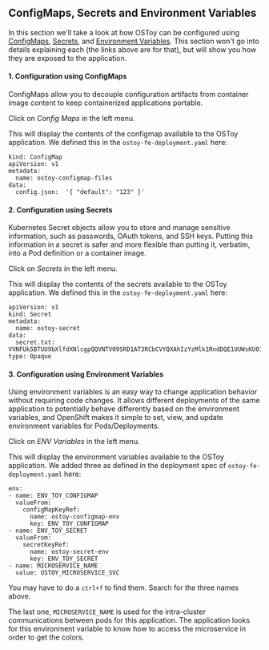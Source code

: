 ## ConfigMaps, Secrets and Environment Variables
In this section we'll take a look at how OSToy can be configured using [ConfigMaps](https://docs.openshift.com/container-platform/4.10/nodes/pods/nodes-pods-configmaps.html), [Secrets](https://docs.openshift.com/container-platform/4.10/cicd/builds/creating-build-inputs.html#builds-input-secrets-configmaps_creating-build-inputs), and [Environment Variables](https://docs.openshift.com/container-platform/3.11/dev_guide/environment_variables.html).  This section won't go into details explaining each (the links above are for that), but will show you how they are exposed to the application.  

#### 1. Configuration using ConfigMaps
ConfigMaps allow you to decouple configuration artifacts from container image content to keep containerized applications portable.

Click on *Config Maps* in the left menu.

This will display the contents of the configmap available to the OSToy application.  We defined this in the `ostoy-fe-deployment.yaml` here:

    kind: ConfigMap
    apiVersion: v1
    metadata:
      name: ostoy-configmap-files
    data:
      config.json:  '{ "default": "123" }'


#### 2. Configuration using Secrets
Kubernetes Secret objects allow you to store and manage sensitive information, such as passwords, OAuth tokens, and SSH keys. Putting this information in a secret is safer and more flexible than putting it, verbatim, into a Pod definition or a container image.

Click on *Secrets* in the left menu.

This will display the contents of the secrets available to the OSToy application.  We defined this in the `ostoy-fe-deployment.yaml` here:


    apiVersion: v1
    kind: Secret
    metadata:
      name: ostoy-secret
    data:
      secret.txt: VVNFUk5BTUU9bXlfdXNlcgpQQVNTV09SRD1AT3RCbCVYQXAhIzYzMlk1RndDQE1UUWsKU01UUD1sb2NhbGhvc3QKU01UUF9QT1JUPTI1
    type: Opaque


#### 3. Configuration using Environment Variables
Using environment variables is an easy way to change application behavior without requiring code changes. It allows different deployments of the same application to potentially behave differently based on the environment variables, and OpenShift makes it simple to set, view, and update environment variables for Pods/Deployments.

Click on *ENV Variables* in the left menu.

This will display the environment variables available to the OSToy application.  We added three as defined in the deployment spec of `ostoy-fe-deployment.yaml` here:


    env:
    - name: ENV_TOY_CONFIGMAP
      valueFrom:
        configMapKeyRef:
          name: ostoy-configmap-env
          key: ENV_TOY_CONFIGMAP
    - name: ENV_TOY_SECRET
      valueFrom:
        secretKeyRef:
          name: ostoy-secret-env
          key: ENV_TOY_SECRET
    - name: MICROSERVICE_NAME
      value: OSTOY_MICROSERVICE_SVC


You may have to do a `ctrl+f` to find them. Search for the three names above.

The last one, `MICROSERVICE_NAME` is used for the intra-cluster communications between pods for this application.  The application looks for this environment variable to know how to access the microservice in order to get the colors.
